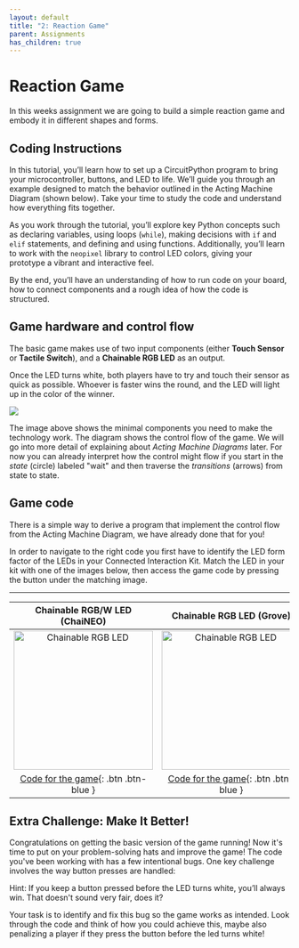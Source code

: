 ```yaml
---
layout: default
title: "2: Reaction Game"
parent: Assignments
has_children: true
---
```


# Reaction Game
In this weeks assignment we are going to build a simple reaction game and embody it in different shapes and forms.

## Coding Instructions
In this tutorial, you’ll learn how to set up a CircuitPython program to bring your microcontroller, buttons, and LED to life. We’ll guide you through an example designed to match the behavior outlined in the Acting Machine Diagram (shown below). Take your time to study the code and understand how everything fits together.

As you work through the tutorial, you’ll explore key Python concepts such as declaring variables, using loops (`while`), making decisions with `if` and `elif` statements, and defining and using functions. Additionally, you’ll learn to work with the `neopixel` library to control LED colors, giving your prototype a vibrant and interactive feel.

By the end, you’ll have an understanding of how to run code on your board, how to connect  components and a rough idea of how the code is structured.

## Game hardware and control flow
The basic game makes use of two input components (either **Touch Sensor** or **Tactile Switch**), and a **Chainable RGB LED** as an output. 

Once the LED turns white, both players have to try and touch their sensor as quick as possible. Whoever is faster wins the round, and the LED will light up in the color of the winner.

![](reaction_game.jpg)

The image above shows the minimal components you need to make the technology work. The diagram shows the control flow of the game. We will go into more detail of explaining about <i>Acting Machine Diagrams</i> later. For now you can already interpret how the control might flow if you start in the <i>state</i> (circle) labeled "wait" and then traverse the <i>transitions</i> (arrows) from state to state.

## Game code
There is a simple way to derive a program that implement the control flow from the Acting 
Machine Diagram, we have already done that for you!

In order to navigate to the right code you first have to identify the LED form factor of the LEDs in your Connected Interaction Kit. Match the LED in your kit with one of the images below, then access the game code by pressing the  button under the matching image.

---

|                Chainable RGB/W LED (ChaiNEO)                 |                  Chainable RGB LED (Grove)                   |
| :----------------------------------------------------------: | :----------------------------------------------------------: |
| <img src="https://id-studiolab.github.io/Connected-Interaction-Kit/components/chainable-led/assets/ChaiNEO-RGBW.png" alt="Chainable RGB LED" width="250"/> | <img src="https://id-studiolab.github.io/Connected-Interaction-Kit/components/chainable-led/assets/Grove-Chainable-LED-2.0.png" alt="Chainable RGB LED" width="250"/> |
|    [Code for the game](game_code_neopixel){: .btn .btn-blue }    |     [Code for the game](game_code_p9813){: .btn .btn-blue }     |

## Extra Challenge: Make It Better!

Congratulations on getting the basic version of the game running! Now it's time to put on your problem-solving hats and improve the game! 
The code you've been working with has a few intentional bugs. One key challenge involves the way button presses are handled:

Hint: If you keep a button pressed before the LED turns white, you’ll always win. That doesn't sound very fair, does it?

Your task is to identify and fix this bug so the game works as intended.
Look through the code and think of how you could achieve this, maybe also penalizing a player if they press the button before the led turns white!
